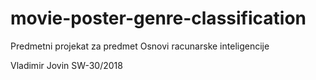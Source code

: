 # movie-poster-genre-classification
Predmetni projekat za predmet Osnovi racunarske inteligencije

Vladimir Jovin SW-30/2018